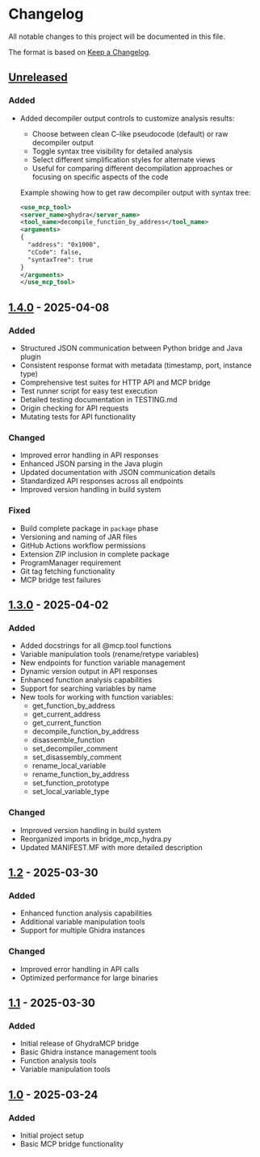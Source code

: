 # Changelog

All notable changes to this project will be documented in this file.

The format is based on [Keep a Changelog](https://keepachangelog.com/en/1.1.0/).

## [Unreleased]

### Added
- Added decompiler output controls to customize analysis results:
  - Choose between clean C-like pseudocode (default) or raw decompiler output
  - Toggle syntax tree visibility for detailed analysis
  - Select different simplification styles for alternate views
  - Useful for comparing different decompilation approaches or focusing on specific aspects of the code
  
  Example showing how to get raw decompiler output with syntax tree:
  ```xml
  <use_mcp_tool>
  <server_name>ghydra</server_name>
  <tool_name>decompile_function_by_address</tool_name>
  <arguments>
  {
    "address": "0x1000",
    "cCode": false,
    "syntaxTree": true
  }
  </arguments>
  </use_mcp_tool>
  ```

## [1.4.0] - 2025-04-08

### Added
- Structured JSON communication between Python bridge and Java plugin
- Consistent response format with metadata (timestamp, port, instance type)
- Comprehensive test suites for HTTP API and MCP bridge
- Test runner script for easy test execution
- Detailed testing documentation in TESTING.md
- Origin checking for API requests
- Mutating tests for API functionality

### Changed
- Improved error handling in API responses
- Enhanced JSON parsing in the Java plugin
- Updated documentation with JSON communication details
- Standardized API responses across all endpoints
- Improved version handling in build system

### Fixed
- Build complete package in `package` phase
- Versioning and naming of JAR files
- GitHub Actions workflow permissions
- Extension ZIP inclusion in complete package
- ProgramManager requirement
- Git tag fetching functionality
- MCP bridge test failures

## [1.3.0] - 2025-04-02

### Added
- Added docstrings for all @mcp.tool functions
- Variable manipulation tools (rename/retype variables)
- New endpoints for function variable management
- Dynamic version output in API responses
- Enhanced function analysis capabilities
- Support for searching variables by name
- New tools for working with function variables:
  - get_function_by_address
  - get_current_address
  - get_current_function
  - decompile_function_by_address
  - disassemble_function
  - set_decompiler_comment
  - set_disassembly_comment
  - rename_local_variable
  - rename_function_by_address
  - set_function_prototype
  - set_local_variable_type

### Changed
- Improved version handling in build system
- Reorganized imports in bridge_mcp_hydra.py
- Updated MANIFEST.MF with more detailed description

## [1.2] - 2025-03-30

### Added
- Enhanced function analysis capabilities
- Additional variable manipulation tools
- Support for multiple Ghidra instances

### Changed
- Improved error handling in API calls
- Optimized performance for large binaries

## [1.1] - 2025-03-30

### Added
- Initial release of GhydraMCP bridge
- Basic Ghidra instance management tools
- Function analysis tools 
- Variable manipulation tools

## [1.0] - 2025-03-24

### Added
- Initial project setup
- Basic MCP bridge functionality

[unreleased]: https://github.com/teal-bauer/GhydraMCP/compare/v1.4.0...HEAD
[1.4.0]: https://github.com/teal-bauer/GhydraMCP/compare/v1.3.0...v1.4.0
[1.3.0]: https://github.com/teal-bauer/GhydraMCP/compare/v1.2...v1.3.0
[1.2]: https://github.com/teal-bauer/GhydraMCP/compare/v1.1...v1.2
[1.1]: https://github.com/teal-bauer/GhydraMCP/compare/1.0...v1.1
[1.0]: https://github.com/teal-bauer/GhydraMCP/releases/tag/1.0
